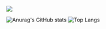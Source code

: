 <p align="HI THERE">
<img src="https://capsule-render.vercel.app/api?type=waving&color=timeGradient&height=300&&section=header&text={TITLE}&fontSize=90&fontAlign=50&fontAlignY=30&desc={I am LanYangyng}&descAlign=50&descSize=30&descAlignY=60&animation=twinkling" />
</p>

<!--
**LanYangyang0722/LanYangyang0722** is a ✨ _special_ ✨ repository because its `README.md` (this file) appears on your GitHub profile.

Here are some ideas to get you started:

- 🔭 I’m currently working on ...
- 🌱 I’m currently learning ...
- 👯 I’m looking to collaborate on ...
- 🤔 I’m looking for help with ...
- 💬 Ask me about ...
- 📫 How to reach me: ...
- 😄 Pronouns: ...
- ⚡ Fun fact: ...
-->
![Anurag's GitHub stats](https://github-readme-stats.vercel.app/api?username=Lanyangyang0722)
![Top Langs](https://github-readme-stats.vercel.app/api/top-langs/?username=Lanyangyang0722)
